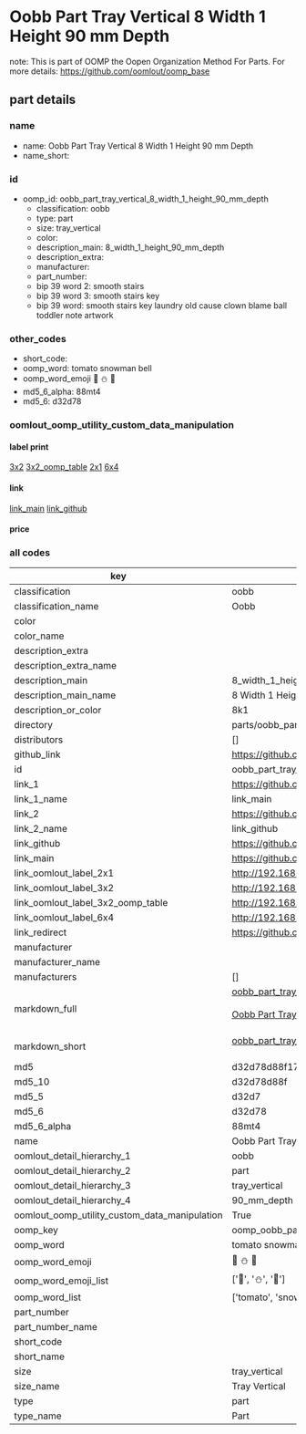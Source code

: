 # Oobb Part Tray Vertical 8 Width 1 Height 90 mm Depth  

note: This is part of OOMP the Oopen Organization Method For Parts. For more details: https://github.com/oomlout/oomp_base

##  part details
  







### name
* name: Oobb Part Tray Vertical 8 Width 1 Height 90 mm Depth
* name_short: 
### id
* oomp_id: oobb_part_tray_vertical_8_width_1_height_90_mm_depth
  * classification: oobb
  * type: part
  * size: tray_vertical
  * color: 
  * description_main: 8_width_1_height_90_mm_depth
  * description_extra: 
  * manufacturer: 
  * part_number: 
  * bip 39 word 2: smooth stairs
  * bip 39 word 3: smooth stairs key
  * bip 39 word: smooth stairs key laundry old cause clown blame ball toddler note artwork

### other_codes
* short_code: 
* oomp_word: tomato snowman bell
* oomp_word_emoji :tomato: :snowman: :bell:
* md5_6_alpha: 88mt4
* md5_6: d32d78






### oomlout_oomp_utility_custom_data_manipulation
#### label print
[3x2](http://192.168.1.245:1112/?label=oomp%2088mt4)
[3x2_oomp_table](http://192.168.1.108:1112/?label=oomp%2088mt4)
[2x1](http://192.168.1.242:1112/?label=oomp%2088mt4)
[6x4](http://192.168.1.55:1112/?label=oomp%2088mt4)    

#### link

[link_main](https://github.com/oomlout/oomlout_oomp_version_1_messy/tree/main/parts/oobb_part_tray_vertical_8_width_1_height_90_mm_depth) [link_github](https://github.com/oomlout/oomlout_oomp_version_1_messy/tree/main/parts/oobb_part_tray_vertical_8_width_1_height_90_mm_depth)                             

#### price







### all codes 
| key | value |  
| --- | --- |  
| classification | oobb |  
| classification_name | Oobb |  
| color |  |  
| color_name |  |  
| description_extra |  |  
| description_extra_name |  |  
| description_main | 8_width_1_height_90_mm_depth |  
| description_main_name | 8 Width 1 Height 90 mm Depth |  
| description_or_color | 8k1 |  
| directory | parts/oobb_part_tray_vertical_8_width_1_height_90_mm_depth |  
| distributors | [] |  
| github_link | https://github.com/oomlout/oomlout_oomp_part_src/tree/main/parts/oobb_part_tray_vertical_8_width_1_height_90_mm_depth |  
| id | oobb_part_tray_vertical_8_width_1_height_90_mm_depth |  
| link_1 | https://github.com/oomlout/oomlout_oomp_version_1_messy/tree/main/parts/oobb_part_tray_vertical_8_width_1_height_90_mm_depth |  
| link_1_name | link_main |  
| link_2 | https://github.com/oomlout/oomlout_oomp_version_1_messy/tree/main/parts/oobb_part_tray_vertical_8_width_1_height_90_mm_depth |  
| link_2_name | link_github |  
| link_github | https://github.com/oomlout/oomlout_oomp_version_1_messy/tree/main/parts/oobb_part_tray_vertical_8_width_1_height_90_mm_depth |  
| link_main | https://github.com/oomlout/oomlout_oomp_version_1_messy/tree/main/parts/oobb_part_tray_vertical_8_width_1_height_90_mm_depth |  
| link_oomlout_label_2x1 | http://192.168.1.242:1112/?label=oomp%2088mt4 |  
| link_oomlout_label_3x2 | http://192.168.1.245:1112/?label=oomp%2088mt4 |  
| link_oomlout_label_3x2_oomp_table | http://192.168.1.108:1112/?label=oomp%2088mt4 |  
| link_oomlout_label_6x4 | http://192.168.1.55:1112/?label=oomp%2088mt4 |  
| link_redirect | https://github.com/oomlout/oomlout_oomp_version_1_messy/tree/main/parts/oobb_part_tray_vertical_8_width_1_height_90_mm_depth |  
| manufacturer |  |  
| manufacturer_name |  |  
| manufacturers | [] |  
| markdown_full | [oobb_part_tray_vertical_8_width_1_height_90_mm_depth](none)<br>[](none)<br>[Oobb Part Tray Vertical 8 Width 1 Height 90 Mm Depth](none)<br><br> |  
| markdown_short | [oobb_part_tray_vertical_8_width_1_height_90_mm_depth](none)<br><br> |  
| md5 | d32d78d88f172580924d07daf4351667 |  
| md5_10 | d32d78d88f |  
| md5_5 | d32d7 |  
| md5_6 | d32d78 |  
| md5_6_alpha | 88mt4 |  
| name | Oobb Part Tray Vertical 8 Width 1 Height 90 mm Depth |  
| oomlout_detail_hierarchy_1 | oobb |  
| oomlout_detail_hierarchy_2 | part |  
| oomlout_detail_hierarchy_3 | tray_vertical |  
| oomlout_detail_hierarchy_4 | 90_mm_depth |  
| oomlout_oomp_utility_custom_data_manipulation | True |  
| oomp_key | oomp_oobb_part_tray_vertical_8_width_1_height_90_mm_depth |  
| oomp_word | tomato snowman bell |  
| oomp_word_emoji | :tomato: :snowman: :bell: |  
| oomp_word_emoji_list | [':tomato:', ':snowman:', ':bell:'] |  
| oomp_word_list | ['tomato', 'snowman', 'bell'] |  
| part_number |  |  
| part_number_name |  |  
| short_code |  |  
| short_name |  |  
| size | tray_vertical |  
| size_name | Tray Vertical |  
| type | part |  
| type_name | Part |  

